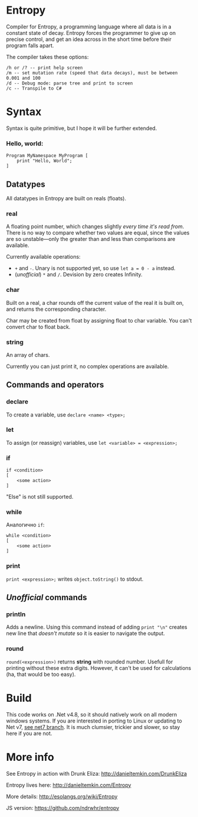 # Entropy
Compiler for Entropy, a programming language where all data is in a constant state of decay. Entropy forces the programmer to give up on precise control, and get an idea across in the short time before their program falls apart. 

The compiler takes these options:

    /h or /? -- print help screen
    /m -- set mutation rate (speed that data decays), must be between 0.001 and 100
    /d -- Debug mode: parse tree and print to screen
    /c -- Transpile to C#

# Syntax

Syntax is quite primitive, but I hope it will be further extended.

### Hello, world:

```
Program MyNamespace MyProgram [
    print "Hello, World";
]
```

## Datatypes

All datatypes in Entropy are built on reals (floats).

### real
A floating point number, which changes slightly *every time it's read from*. There is no way to compare whether two values are equal, since the values are so unstable—only the greater than and less than comparisons are available.

Currently available operations:
- `+` and `-`. Unary is not supported yet, so use `let a = 0 - a` instead. 
- (*unofficial*) `*` and `/`. Devision by zero creates Infinity.

### char
Built on a real, a char rounds off the current value of the real it is built on, and returns the corresponding character.

Char may be created from float by assigning float to char variable. You can't convert char to float back.

### string
An array of chars.

Currently you can just print it, no complex operations are available.

## Commands and operators

### declare

To create a variable, use `declare <name> <type>;`

### let

To assign (or reassign) variables, use `let <variable> = <expression>;` 

### if

```
if <condition>
[
    <some action>
]
```

"Else" is not still supported.

### while

Аналогично `if`:

```
while <condition>
[
    <some action>
]
```

### print

`print <expression>;` writes `object.toString()` to stdout.

## *Unofficial* commands

### println

Adds a newline. Using this command instead of adding `print "\n"` creates new line that *doesn't mutate* so it is easier to navigate the output.

### round

`round(<expression>)` returns **string** with rounded number. Usefull for printing without these extra digits. However, it can't be used for calculations (ha, that would be too easy).

# Build

This code works on .Net v4.8, so it should natively work on all modern windows systems. If you are interested in porting to Linux or updating to Net v7, [see net7 branch](/../../tree/net7). It is much clumsier, trickier and slower, so stay here if you are not.

# More info

See Entropy in action with Drunk Eliza: http://danieltemkin.com/DrunkEliza

Entropy lives here: http://danieltemkin.com/Entropy

More details: http://esolangs.org/wiki/Entropy

JS version: https://github.com/ndrwhr/entropy
